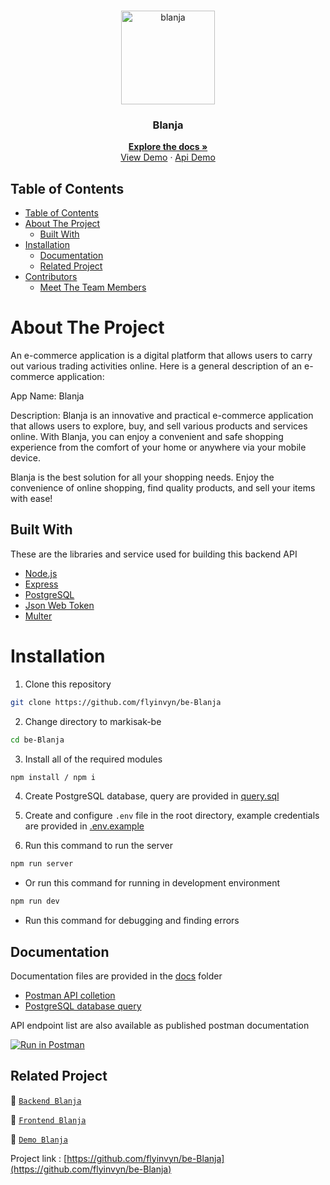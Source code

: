 <br />
<p align="center">
  <div align="center">
    <img height="150" src="https://cdn.discordapp.com/attachments/1118733891738554480/1146038619325349898/logo-removebg-preview.png" alt="blanja" border="0"/>
  </div>
  <h3 align="center">Blanja</h3>
  <p align="center">
    <a href="https://github.com/flyinvyn/be-Blanja"><strong>Explore the docs »</strong></a>
    <br />
    <a href=https://fe-blanja.vercel.app/">View Demo</a>
    ·
    <a href="https://be-blanja-pi.vercel.app/">Api Demo</a>
  </p>
</p>

## Table of Contents

- [Table of Contents](#table-of-contents)
- [About The Project](#about-the-project)
  - [Built With](#built-with)
- [Installation](#installation)
  - [Documentation](#documentation)
  - [Related Project](#related-project)
- [Contributors](#contributors)
  - [Meet The Team Members](#meet-the-team-members)

# About The Project

An e-commerce application is a digital platform that allows users to carry out various trading activities online. Here is a general description of an e-commerce application:

App Name: Blanja

Description:
Blanja is an innovative and practical e-commerce application that allows users to explore, buy, and sell various products and services online. With Blanja, you can enjoy a convenient and safe shopping experience from the comfort of your home or anywhere via your mobile device.

Blanja is the best solution for all your shopping needs. Enjoy the convenience of online shopping, find quality products, and sell your items with ease!

## Built With

These are the libraries and service used for building this backend API

- [Node.js](https://nodejs.org)
- [Express](https://expressjs.com)
- [PostgreSQL](https://www.postgresql.org)
- [Json Web Token](https://jwt.io)
- [Multer](https://github.com/expressjs/multer)

# Installation

1. Clone this repository

```sh
git clone https://github.com/flyinvyn/be-Blanja
```

2. Change directory to markisak-be

```sh
cd be-Blanja
```

3. Install all of the required modules

```sh
npm install / npm i
```

4. Create PostgreSQL database, query are provided in [query.sql](./query.sql)

5. Create and configure `.env` file in the root directory, example credentials are provided in [.env.example](./.env.example)

6. Run this command to run the server

```sh
npm run server
```

- Or run this command for running in development environment

```sh
npm run dev
```

- Run this command for debugging and finding errors


## Documentation

Documentation files are provided in the [docs](./docs) folder

- [Postman API colletion]()
- [PostgreSQL database query](./query.sql)

API endpoint list are also available as published postman documentation

[![Run in Postman](https://run.pstmn.io/button.svg)](https://documenter.getpostman.com/view/25981147/2s9Y5eMJrA)

## Related Project

:rocket: [`Backend Blanja`](https://github.com/flyinvyn/be-Blanja)

:rocket: [`Frontend Blanja`](https://github.com/flyinvyn/fe-Blanja)

:rocket: [`Demo Blanja`](https://fe-blanja.vercel.app/)

Project link : [https://github.com/flyinvyn/be-Blanja](https://github.com/flyinvyn/be-Blanja)